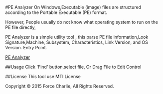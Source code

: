 #PE Analyzer
On Windows,Executable (image) files are structured according to the Portable Executable (PE) format.  

However, People usually do not know what operating system to run on the PE file directly, 

PE Analyzer is a simple utility tool ,  this parse PE file information,Look Signature,Machine, Subsystem, Characteristics, 
Link Version, and OS Version. Entry Point.

[PE Analyzer](./images/view.png)


##Usage
Click 'Find' button,select file, Or Drag File to Edit Control


##License
This tool use MTI License

Copyright &copy; 2015 Force Charlie, All Rights Reserved.    